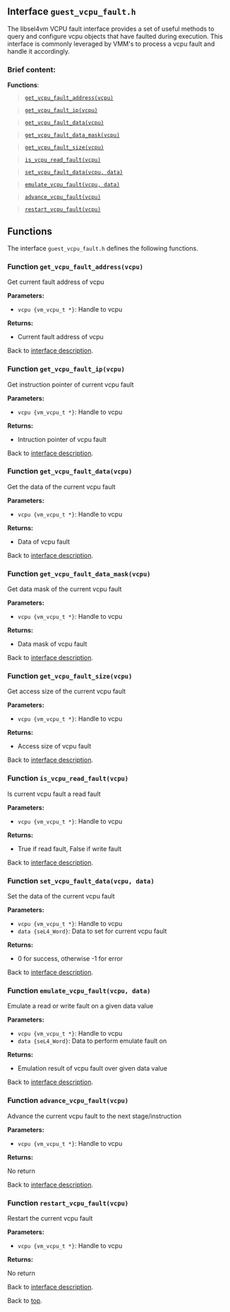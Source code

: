 <!--
     Copyright 2020, Data61
     Commonwealth Scientific and Industrial Research Organisation (CSIRO)
     ABN 41 687 119 230.

     This software may be distributed and modified according to the terms of
     the BSD 2-Clause license. Note that NO WARRANTY is provided.
     See "LICENSE_BSD2.txt" for details.

     @TAG(DATA61_BSD)
-->

## Interface `guest_vcpu_fault.h`

The libsel4vm VCPU fault interface provides a set of useful methods to query and configure vcpu objects that
have faulted during execution. This interface is commonly leveraged by VMM's to process a vcpu fault and handle
it accordingly.

### Brief content:

**Functions**:

> [`get_vcpu_fault_address(vcpu)`](#function-get_vcpu_fault_addressvcpu)

> [`get_vcpu_fault_ip(vcpu)`](#function-get_vcpu_fault_ipvcpu)

> [`get_vcpu_fault_data(vcpu)`](#function-get_vcpu_fault_datavcpu)

> [`get_vcpu_fault_data_mask(vcpu)`](#function-get_vcpu_fault_data_maskvcpu)

> [`get_vcpu_fault_size(vcpu)`](#function-get_vcpu_fault_sizevcpu)

> [`is_vcpu_read_fault(vcpu)`](#function-is_vcpu_read_faultvcpu)

> [`set_vcpu_fault_data(vcpu, data)`](#function-set_vcpu_fault_datavcpu-data)

> [`emulate_vcpu_fault(vcpu, data)`](#function-emulate_vcpu_faultvcpu-data)

> [`advance_vcpu_fault(vcpu)`](#function-advance_vcpu_faultvcpu)

> [`restart_vcpu_fault(vcpu)`](#function-restart_vcpu_faultvcpu)


## Functions

The interface `guest_vcpu_fault.h` defines the following functions.

### Function `get_vcpu_fault_address(vcpu)`

Get current fault address of vcpu

**Parameters:**

- `vcpu {vm_vcpu_t *}`: Handle to vcpu

**Returns:**

- Current fault address of vcpu

Back to [interface description](#module-guest_vcpu_faulth).

### Function `get_vcpu_fault_ip(vcpu)`

Get instruction pointer of current vcpu fault

**Parameters:**

- `vcpu {vm_vcpu_t *}`: Handle to vcpu

**Returns:**

- Intruction pointer of vcpu fault

Back to [interface description](#module-guest_vcpu_faulth).

### Function `get_vcpu_fault_data(vcpu)`

Get the data of the current vcpu fault

**Parameters:**

- `vcpu {vm_vcpu_t *}`: Handle to vcpu

**Returns:**

- Data of vcpu fault

Back to [interface description](#module-guest_vcpu_faulth).

### Function `get_vcpu_fault_data_mask(vcpu)`

Get data mask of the current vcpu fault

**Parameters:**

- `vcpu {vm_vcpu_t *}`: Handle to vcpu

**Returns:**

- Data mask of vcpu fault

Back to [interface description](#module-guest_vcpu_faulth).

### Function `get_vcpu_fault_size(vcpu)`

Get access size of the current vcpu fault

**Parameters:**

- `vcpu {vm_vcpu_t *}`: Handle to vcpu

**Returns:**

- Access size of vcpu fault

Back to [interface description](#module-guest_vcpu_faulth).

### Function `is_vcpu_read_fault(vcpu)`

Is current vcpu fault a read fault

**Parameters:**

- `vcpu {vm_vcpu_t *}`: Handle to vcpu

**Returns:**

- True if read fault, False if write fault

Back to [interface description](#module-guest_vcpu_faulth).

### Function `set_vcpu_fault_data(vcpu, data)`

Set the data of the current vcpu fault

**Parameters:**

- `vcpu {vm_vcpu_t *}`: Handle to vcpu
- `data {seL4_Word}`: Data to set for current vcpu fault

**Returns:**

- 0 for success, otherwise -1 for error

Back to [interface description](#module-guest_vcpu_faulth).

### Function `emulate_vcpu_fault(vcpu, data)`

Emulate a read or write fault on a given data value

**Parameters:**

- `vcpu {vm_vcpu_t *}`: Handle to vcpu
- `data {seL4_Word}`: Data to perform emulate fault on

**Returns:**

- Emulation result of vcpu fault over given data value

Back to [interface description](#module-guest_vcpu_faulth).

### Function `advance_vcpu_fault(vcpu)`

Advance the current vcpu fault to the next stage/instruction

**Parameters:**

- `vcpu {vm_vcpu_t *}`: Handle to vcpu

**Returns:**

No return

Back to [interface description](#module-guest_vcpu_faulth).

### Function `restart_vcpu_fault(vcpu)`

Restart the current vcpu fault

**Parameters:**

- `vcpu {vm_vcpu_t *}`: Handle to vcpu

**Returns:**

No return

Back to [interface description](#module-guest_vcpu_faulth).


Back to [top](#).


